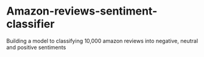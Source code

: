 # Amazon-reviews-sentiment-classifier
Building a model to classifying 10,000 amazon reviews into negative, neutral and positive sentiments
